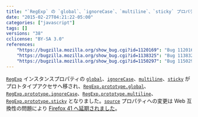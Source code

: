 ```yaml
---
title: "`RegExp` の `global`、`ignoreCase`、`multiline`、`sticky` プロパティがプロトタイプアクセサプロパティになりました"
date: "2015-02-27T04:21:22-05:00"
categories: ["javascript"]
tags: []
versions: "38"
cclicense: "BY-SA 3.0"
references:
    "https://bugzilla.mozilla.org/show_bug.cgi?id=1120169": "Bug 1120169 - Implement RegExp.prototype.{global, ignoreCase, multiline, source, sticky, unicode}"
    "https://bugzilla.mozilla.org/show_bug.cgi?id=1138325": "Bug 1138325 - Turning RegExp#source from an instance property into an accessor breaks ClojureScript apps"
    "https://bugzilla.mozilla.org/show_bug.cgi?id=1150297": "Bug 1150297 - Move source property to RegExp instance again."
---
```

[`RegExp`](https://developer.mozilla.org/ja/docs/Web/JavaScript/Reference/Global_Objects/RegExp) インスタンスプロパティの [`global`](https://developer.mozilla.org/ja/docs/Web/JavaScript/Reference/Global_Objects/Regexp/global)、[`ignoreCase`](https://developer.mozilla.org/ja/docs/Web/JavaScript/Reference/Global_Objects/Regexp/ignoreCase)、[`multiline`](https://developer.mozilla.org/ja/docs/Web/JavaScript/Reference/Global_Objects/Regexp/multiline)、[`sticky`](https://developer.mozilla.org/ja/docs/Web/JavaScript/Reference/Global_Objects/Regexp/sticky) がプロトタイプアクセサへ移され、[`RegExp.prototype.global`](https://developer.mozilla.org/ja/docs/Web/JavaScript/Reference/Global_Objects/Regexp/global)、[`RegExp.prototype.ignoreCase`](https://developer.mozilla.org/ja/docs/Web/JavaScript/Reference/Global_Objects/Regexp/ignoreCase)、[`RegExp.prototype.multiline`](https://developer.mozilla.org/ja/docs/Web/JavaScript/Reference/Global_Objects/Regexp/multiline)、[`RegExp.prototype.sticky`](https://developer.mozilla.org/ja/docs/Web/JavaScript/Reference/Global_Objects/Regexp/sticky) となりました。[`source`](https://developer.mozilla.org/ja/docs/Web/JavaScript/Reference/Global_Objects/Regexp/source) プロパティへの変更は Web 互換性の問題により [Firefox 41 へ延期されました](https://www.fxsitecompat.com/ja/docs/2015/regexp-source-has-become-prototype-accessor-property/)。
